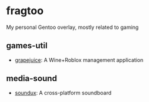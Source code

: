 # fragtoo
My personal Gentoo overlay, mostly related to gaming

## games-util
- [grapejuice](https://gitlab.com/brinkervii/grapejuice): A Wine+Roblox management application

## media-sound
- [soundux](https://soundux.rocks/): A cross-platform soundboard
